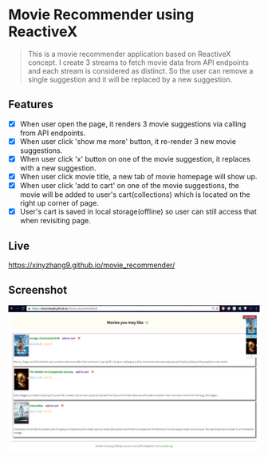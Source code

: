# Movie Recommender using ReactiveX
> This is a movie recommender application based on ReactiveX concept. I create 3 streams to fetch movie data from API endpoints and each stream is considered as distinct. So the user can remove a single suggestion and it will be replaced by a new suggestion.

## Features
- [x] When user open the page, it renders 3 movie suggestions via calling from API endpoints.
- [x] When user click 'show me more' button, it re-render 3 new movie suggestions.
- [x] When user click 'x' button on one of the movie suggestion, it replaces with a new suggestion.
- [x] When user click movie title, a new tab of movie homepage will show up.
- [x] When user click 'add to cart' on one of the movie suggestions, the movie will be added to user's cart(collections) which is located on the right up corner of page.
- [x] User's cart is saved in local storage(offline) so user can still access that when revisiting page.

## Live
https://xinyzhang9.github.io/movie_recommender/

## Screenshot
![alt tag](https://raw.githubusercontent.com/xinyzhang9/movie_recommender/master/movie2.png)
